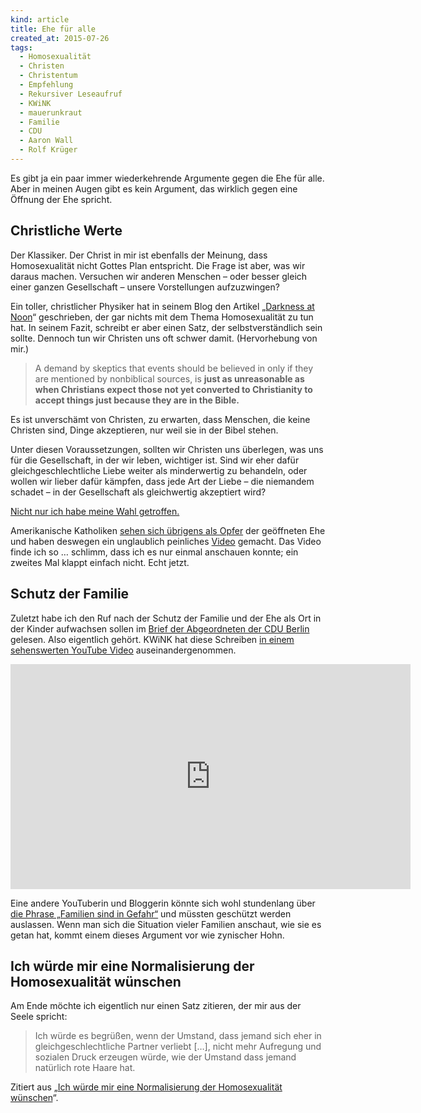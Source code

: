 ```yaml
---
kind: article
title: Ehe für alle
created_at: 2015-07-26
tags:
  - Homosexualität
  - Christen
  - Christentum
  - Empfehlung
  - Rekursiver Leseaufruf
  - KWiNK
  - mauerunkraut
  - Familie
  - CDU
  - Aaron Wall
  - Rolf Krüger
---
```


Es gibt ja ein paar immer wiederkehrende Argumente gegen die Ehe für alle.
Aber in meinen Augen gibt es kein Argument, das wirklich gegen eine Öffnung
der Ehe spricht.

Christliche Werte
-----------------

Der Klassiker. Der Christ in mir ist ebenfalls der Meinung, dass
Homosexualität nicht Gottes Plan entspricht. Die Frage ist aber, was wir
daraus machen.  Versuchen wir anderen Menschen – oder besser gleich einer
ganzen Gesellschaft – unsere Vorstellungen aufzuzwingen?

Ein toller, christlicher Physiker hat in seinem Blog den Artikel „[Darkness at
Noon][]“ geschrieben, der gar nichts mit dem Thema Homosexualität zu tun hat.
In seinem Fazit, schreibt er aber einen Satz, der selbstverständlich sein
sollte. Dennoch tun wir Christen uns oft schwer damit. (Hervorhebung von
mir.)

> A demand by skeptics that events should be believed in only if they are
> mentioned by nonbiblical sources, is **just as unreasonable as when Christians
> expect those not yet converted to Christianity to accept things just because
> they are in the Bible.**

Es ist unverschämt von Christen, zu erwarten, dass Menschen, die keine
Christen sind, Dinge akzeptieren, nur weil sie in der Bibel stehen.

Unter diesen Voraussetzungen, sollten wir Christen uns überlegen, was uns für
die Gesellschaft, in der wir leben, wichtiger ist. Sind wir eher dafür
gleichgeschlechtliche Liebe weiter als minderwertig zu behandeln, oder wollen
wir lieber dafür kämpfen, dass jede Art der Liebe – die niemandem schadet – in
der Gesellschaft als gleichwertig akzeptiert wird?

[Nicht nur ich habe meine Wahl getroffen.][exexodus]

Amerikanische Katholiken [sehen sich übrigens als Opfer][scham] der geöffneten
Ehe und haben deswegen ein unglaublich peinliches [Video][] gemacht. Das Video
finde ich so … schlimm, dass ich es nur einmal anschauen konnte; ein zweites
Mal klappt einfach nicht. Echt jetzt.

Schutz der Familie
------------------

Zuletzt habe ich den Ruf nach der Schutz der Familie und der Ehe als Ort in
der Kinder aufwachsen sollen im [Brief der Abgeordneten der CDU Berlin][cdu]
gelesen. Also eigentlich gehört. KWiNK hat diese Schreiben [in einem
sehenswerten YouTube Video][kwink] auseinandergenommen.

<iframe width="640" height="360" src="https://www.youtube-nocookie.com/embed/hHlxP0ANU_4?rel=0&amp;showinfo=0" frameborder="0" allowfullscreen></iframe>

Eine andere YouTuberin und Bloggerin könnte sich wohl stundenlang über [die
Phrase „Familien sind in Gefahr“][gefahr] und müssten geschützt werden
auslassen. Wenn man sich die Situation vieler Familien anschaut, wie sie es
getan hat, kommt einem dieses Argument vor wie zynischer Hohn.

Ich würde mir eine Normalisierung der Homosexualität wünschen
-------------------------------------------------------------

Am Ende möchte ich eigentlich nur einen Satz zitieren, der mir aus der Seele
spricht:

> Ich würde es begrüßen, wenn der Umstand, dass jemand sich eher in
> gleichgeschlechtliche Partner verliebt […], nicht mehr Aufregung und
> sozialen Druck erzeugen würde, wie der Umstand dass jemand natürlich rote
> Haare hat.

Zitiert aus „[Ich würde mir eine Normalisierung der Homosexualität
wünschen][normal]“.


[kwink]: https://www.youtube.com/watch?v=hHlxP0ANU_4
  "KWiNK ordnet das Nein zu Ehe für alle ein."

[gefahr]: http://mauerunkraut.bd4u.de/2015/07/26/familien-in-gefahr-nachlese/
  "mauerunkraut über die Phrase „Familien sind in Gefahr“."

[scham]: https://schwulemiker.wordpress.com/2015/07/06/auch-andere-mogen-homos-nicht-du-bist-nicht-allein/
  "Bei diesem schwulen Blogger bin ich auf das katholische Video gestoßen."

[video]: https://www.youtube.com/watch?v=I6PPk2NOQXs
  "Das peinliche Video gibt es bei YouTube."

[Darkness at Noon]: http://www.wall.org/~aron/blog/darkness-at-noon/
  "Aaron Wall schreibt über die Finsternis an Jesus Kreuzigung; betrachtet aus historischer Sicht."

[exexodus]: http://www.aufnkaffee.net/2013/06/homosexualitat-es-ist-zeit-fur-die-kirche-die-waffen-niederzulegen/
  "Eine christliche Organisation erkannte, dass sie Homosexuelle verurteilt und hat sich aufgelöst."

[cdu]: http://www.queer.de/gfx/cdu-berlin-offener-brief-nein-zur-ehe-oeffnung.pdf
  "Abgeordnete der Berliner CDU Fraktion schreiben einen offenen Brief gegen die Ehe für alle an ihre Mitglieder."

[normal]: https://schwulemiker.wordpress.com/2015/07/03/ich-wurde-mir-eine-normalisierung-der-homosexualitat-wunschen/
  "Ich würde mir eine Normalisierung der Homosexualität wünschen."

